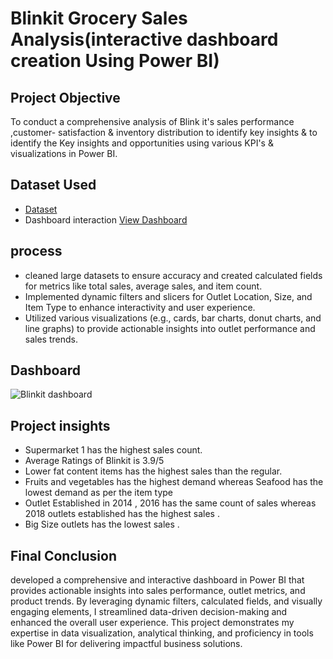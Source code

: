 # Blinkit Grocery Sales Analysis(interactive dashboard creation Using Power BI)
## Project Objective 
To conduct a comprehensive analysis of Blink it's sales performance ,customer- satisfaction & inventory distribution to identify key insights & to identify the Key insights and opportunities using various KPI's & visualizations in Power BI.
## Dataset Used
- <a href="https://github.com/Priyakadam23/Data-Analysis-Dashboard/blob/main/BlinkIT%20Grocery%20Data.xlsx">Dataset</a>
- Dashboard interaction <a href="https://github.com/Priyakadam23/Data-Analysis-Dashboard/blob/main/Blinkit%20dashboard.png">View Dashboard</a>
## process
- cleaned large datasets to ensure accuracy and created calculated fields for metrics like total sales, average sales, and item count.
- Implemented dynamic filters and slicers for Outlet Location, Size, and Item Type to enhance interactivity and user experience.
- Utilized various visualizations (e.g., cards, bar charts, donut charts, and line graphs) to provide actionable insights into outlet performance and sales trends.
## Dashboard
![Blinkit dashboard](https://github.com/user-attachments/assets/1f7af419-b4c7-4c57-8570-5ded8f96d8fa)
## Project insights
- Supermarket 1 has the highest sales count.
- Average Ratings of Blinkit is 3.9/5
- Lower fat content items has the highest sales than the regular. 
- Fruits and vegetables has the highest demand whereas Seafood has the lowest demand as per the item type 
- Outlet Established in 2014 , 2016 has the same count of sales whereas 2018 outlets established has the highest sales .
- Big Size outlets has the lowest sales .
## Final Conclusion
 developed a comprehensive and interactive dashboard in Power BI that provides actionable insights into sales performance, outlet metrics, and product trends. By leveraging dynamic filters, calculated fields, and visually engaging elements, I streamlined data-driven decision-making and enhanced the overall user experience. This project demonstrates my expertise in data visualization, analytical thinking, and proficiency in tools like Power BI for delivering impactful business solutions.
